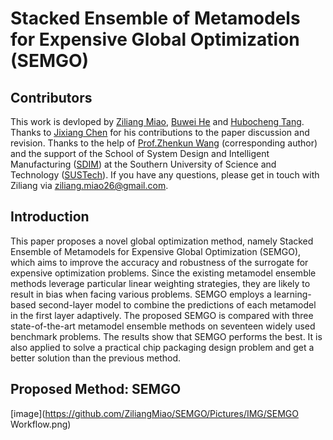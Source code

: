 # Stacked Ensemble of Metamodels for Expensive Global Optimization (SEMGO)
## Contributors
This work is devloped by [Ziliang Miao](https://github.com/ZiliangMiao), [Buwei He](https://github.com/Buwei-He) and [Hubocheng Tang](https://github.com/henyoujingshen). Thanks to [Jixiang Chen]() for his contributions to the paper discussion and revision. Thanks to the help of [Prof.Zhenkun Wang](https://scholar.google.com/citations?user=r9ezy2gAAAAJ&hl=zh-CN&oi=ao) (corresponding author) and the support of the School of System Design and Intelligent Manufacturing ([SDIM](https://sdim.sustech.edu.cn/)) at the Southern University of Science and Technology ([SUSTech](https://www.sustech.edu.cn/)). If you have any questions, please get in touch with Ziliang via ziliang.miao26@gmail.com.

## Introduction
This paper proposes a novel global optimization method, namely Stacked Ensemble of Metamodels for Expensive Global Optimization (SEMGO), which aims to improve the accuracy and robustness of the surrogate for expensive optimization problems. Since the existing metamodel ensemble methods leverage particular linear weighting strategies, they are likely to result in bias when facing various problems. SEMGO employs a learning-based second-layer model to combine the predictions of each metamodel in the first layer adaptively. The proposed SEMGO is compared with three state-of-the-art metamodel ensemble methods on seventeen widely used benchmark problems. The results show that SEMGO performs the best. It is also applied to solve a practical chip packaging design problem and get a better solution than the previous method.

## Proposed Method: SEMGO
[image](https://github.com/ZiliangMiao/SEMGO/Pictures/IMG/SEMGO Workflow.png)
